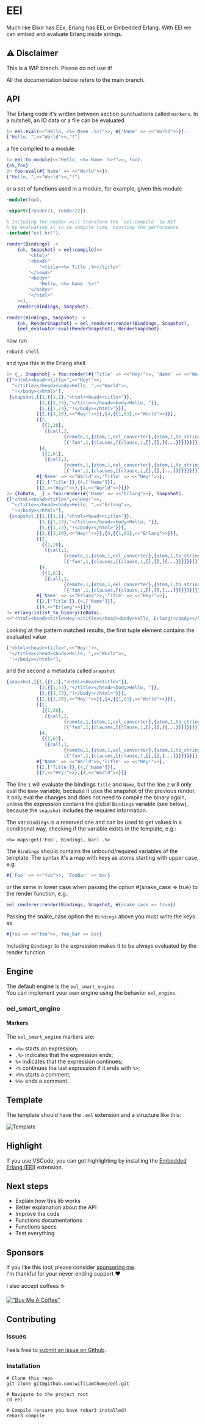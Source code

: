 # EEl

Much like Elixir has EEx, Erlang has EEl, or Embedded Erlang. With EEl we can embed and evaluate Erlang inside strings.

<!-- TODO: Remove the disclaimer section -->
## ⚠️ Disclaimer

This is a WIP branch. Please do not use it!

All the documentation below refers to the main branch.

## API

The Erlang code it's written between section punctuations called `markers`.
In a nutshell, an IO data or a file can be evaluated

```erlang
1> eel:eval(<<"Hello, <%= Name .%>!">>, #{'Name' => <<"World">>}).
["Hello, ",<<"World">>,"!"]
```

a file compiled to a module

```erlang
1> eel:to_module(<<"Hello, <%= Name .%>!">>, foo).
{ok,foo}
2> foo:eval(#{'Name' => <<"World">>}).
["Hello, ",<<"World">>,"!"]
```

or a set of functions used in a module, for example, given this module

```erlang
-module(foo).

-export([render/1, render/2]).

% Including the header will transform the `eel:compile` to AST
% by evaluating it in te compile time, boosting the performance.
-include("eel.hrl").

render(Bindings) ->
    {ok, Snapshot} = eel:compile(<<
        "<html>"
        "<head>"
            "<title><%= Title .%></title>"
        "</head>"
        "<body>"
            "Hello, <%= Name .%>!"
        "</body>"
        "</html>"
    >>),
    render(Bindings, Snapshot).

render(Bindings, Snapshot) ->
    {ok, RenderSnapshot} = eel_renderer:render(Bindings, Snapshot),
    {eel_evaluator:eval(RenderSnapshot), RenderSnapshot}.
```

now run

```shell
rebar3 shell
```

and type this in the Erlang shell

```erlang
1> {_, Snapshot} = foo:render(#{'Title' => <<"Hey!">>, 'Name' => <<"World">>}).
{["<html><head><title>",<<"Hey!">>,
  "</title></head><body>Hello, ",<<"World">>,
  "!</body></html>"],
 {snapshot,[{1,{{1,1},"<html><head><title>"}},
            {3,{{1,33},"</title></head><body>Hello, "}},
            {5,{{1,73},"!</body></html>"}}],
           [{2,{{1,20},<<"Hey!">>}},{4,{{1,61},<<"World">>}}],
           [{2,
             {{1,20},
              [{call,1,
                     {remote,1,{atom,1,eel_converter},{atom,1,to_string}},
                     [{'fun',1,{clauses,[{clause,1,[],[],[{...}]}]}}]}]}},
            {4,
             {{1,61},
              [{call,1,
                     {remote,1,{atom,1,eel_converter},{atom,1,to_string}},
                     [{'fun',1,{clauses,[{clause,1,[],[],[...]}]}}]}]}}],
           #{'Name' => <<"World">>,'Title' => <<"Hey!">>},
           [{2,['Title']},{4,['Name']}],
           [{2,<<"Hey!">>},{4,<<"World">>}]}}
2> {IoData, _} = foo:render(#{'Name' => <<"Erlang">>}, Snapshot).
{["<html><head><title>",<<"Hey!">>,
  "</title></head><body>Hello, ",<<"Erlang">>,
  "!</body></html>"],
 {snapshot,[{1,{{1,1},"<html><head><title>"}},
            {3,{{1,33},"</title></head><body>Hello, "}},
            {5,{{1,73},"!</body></html>"}}],
           [{2,{{1,20},<<"Hey!">>}},{4,{{1,61},<<"Erlang">>}}],
           [{2,
             {{1,20},
              [{call,1,
                     {remote,1,{atom,1,eel_converter},{atom,1,to_string}},
                     [{'fun',1,{clauses,[{clause,1,[],[],[{...}]}]}}]}]}},
            {4,
             {{1,61},
              [{call,1,
                     {remote,1,{atom,1,eel_converter},{atom,1,to_string}},
                     [{'fun',1,{clauses,[{clause,1,[],[],[...]}]}}]}]}}],
           #{'Name' => <<"Erlang">>,'Title' => <<"Hey!">>},
           [{2,['Title']},{4,['Name']}],
           [{4,<<"Erlang">>}]}}
3> erlang:iolist_to_binary(IoData).
<<"<html><head><title>Hey!</title></head><body>Hello, Erlang!</body></html>">>
```

Looking at the pattern matched results, the first tuple element contains the evaluated value
```erlang
["<html><head><title>",<<"Hey!">>,
 "</title></head><body>Hello, ",<<"World">>,
 "!</body></html>"],
```
and the second a metadata called `snapshot`
```erlang
{snapshot,[{1,{{1,1},"<html><head><title>"}},
            {3,{{1,33},"</title></head><body>Hello, "}},
            {5,{{1,73},"!</body></html>"}}],
           [{2,{{1,20},<<"Hey!">>}},{4,{{1,61},<<"World">>}}],
           [{2,
             {{1,20},
              [{call,1,
                     {remote,1,{atom,1,eel_converter},{atom,1,to_string}},
                     [{'fun',1,{clauses,[{clause,1,[],[],[{...}]}]}}]}]}},
            {4,
             {{1,61},
              [{call,1,
                     {remote,1,{atom,1,eel_converter},{atom,1,to_string}},
                     [{'fun',1,{clauses,[{clause,1,[],[],[...]}]}}]}]}}],
           #{'Name' => <<"World">>,'Title' => <<"Hey!">>},
           [{2,['Title']},{4,['Name']}],
           [{2,<<"Hey!">>},{4,<<"World">>}]}
```

The line `1` will evaluate the bindings `Title` and `Name`, but the line `2`
will only eval the `Name` variable, because it uses the snapshot of the previous
render. It only eval the changes and does not need to compile the binary again, unless the expression contains the global `Bindings` variable (see below),
because the `snapshot` includes the required information.

The var `Bindings` is a reserved one and can be used to get values in a conditional way, checking if the variable exists in the template, e.g.:

```
<%= maps:get('Foo', Bindings, bar) .%>
```

The `Bindings` should contains the unbound/required variables of the template. The syntax it's a map with keys as atoms starting with upper case, e.g:

```erlang
#{'Foo' => <<"foo">>, 'FooBar' => bar}
```

or the same in lower case when passing the option #{snake_case => true} to the render function, e.g.:

```erlang
eel_renderer:render(Bindings, Snapshot, #{snake_case => true})
```

Passing the snake_case option the `Bindings` above you must write the keys as

```erlang
#{foo => <<"foo">>, foo_bar => bar}
```

Including `Bindings` to the expression makes it to be always evaluated by the render function.

## Engine

The default engine is the `eel_smart_engine`.\
You can implement your own engine using the behavior `eel_engine`.

### eel_smart_engine

#### Markers

The `eel_smart_engine` markers are:
- `<%=` starts an expression;
- `.%>` indicates that the expression ends;
- `%>`  indicates that the expression continues;
- `<%`  continues the last expression if it ends with `%>`;
- `<%%` starts a comment;
- `%%>` ends a comment.

## Template

The template should have the `.eel` extension and a structure like this:

![Template](images/template.png)

## Highlight

If you use VSCode, you can get highlighting by installing the [Embedded Erlang (EEl)](https://github.com/williamthome/vscode_eel) extension.

## Next steps

- Explain how this lib works
- Better explanation about the API
- Improve the code
- Functions documentations
- Functions specs
- Test everything

## Sponsors

If you like this tool, please consider [sponsoring me](https://github.com/sponsors/williamthome).\
I'm thankful for your never-ending support :heart:

I also accept coffees :coffee:

[!["Buy Me A Coffee"](https://www.buymeacoffee.com/assets/img/custom_images/orange_img.png)](https://www.buymeacoffee.com/williamthome)

## Contributing

### Issues

Feels free to [submit an issue on Github](https://github.com/williamthome/eel/issues/new).

### Installation

```shell
# Clone this repo
git clone git@github.com:williamthome/eel.git

# Navigate to the project root
cd eel

# Compile (ensure you have rebar3 installed)
rebar3 compile
```
